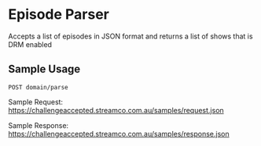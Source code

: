 # Episode Parser

Accepts a list of episodes in JSON format and returns a list of shows that is DRM enabled


## Sample Usage

```
POST domain/parse
```

Sample Request:
https://challengeaccepted.streamco.com.au/samples/request.json

Sample Response:
https://challengeaccepted.streamco.com.au/samples/response.json
